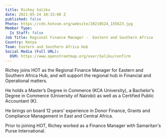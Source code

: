 ```yaml
---
title: Richey Saliku
date: 2021-05-24 10:15:00 Z
published: false
Photo: https://cdn.hotosm.org/website/20210524_155623.jpg
Member Type:
  Is Staff: false
Job Title: Regional Finance Manager -  Eastern and Southern Africa
Country: Kenya
Team: Eastern and Southern Africa Hub
Social Media (Full URL):
  OSM: https://www.openstreetmap.org/user/Saliku/confirm
---
```


Richey joins HOT as the Regional Finance Manager for Eastern and Southern Africa Hub, and will support the regional hub in Financial and Operational matters.

He holds a Master’s Degree in Commerce (KCA University), a Bachelor’s Degree in Commerce (University of Nairobi) as well as a Certified Public Accountant (K).

He brings on board 12 years’ experience in Donor Finance, Grants and Compliance Management in East and Central Africa.

Prior to joining HOT, Richey worked as a Finance Manager with Samaritan's Purse International. 